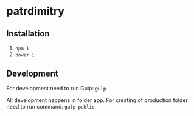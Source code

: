 # patrdimitry

## Installation

1. `npm i`
2. `bower i`

## Development

For development need to run Gulp:
`gulp`

All development happens in folder app.
For creating of production folder need to run command:
`gulp public` 
